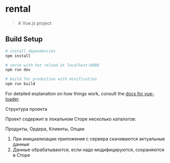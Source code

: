 # rental

> A Vue.js project

## Build Setup

``` bash
# install dependencies
npm install

# serve with hot reload at localhost:8080
npm run dev

# build for production with minification
npm run build
```

For detailed explanation on how things work, consult the [docs for vue-loader](http://vuejs.github.io/vue-loader).

Структура проекта 
 
 Проект содержит в локальном Сторе несколько каталогов: 

 Продукты, Ордера, Клиенты, Опции 

1. При инициализации приложения с сервера скачиваются актуальные данные 
2. Данные обрабатываются, если надо модифицируются, сохраняются в Сторе 
